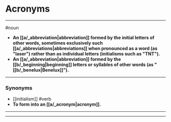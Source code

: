 # Acronyms
---
#noun
- **An [[a/_abbreviation|abbreviation]] formed by the initial letters of other words, sometimes exclusively such [[a/_abbreviations|abbreviations]] when pronounced as a word (as "laser") rather than as individual letters (initialisms such as "TNT").**
- **An [[a/_abbreviation|abbreviation]] formed by the [[b/_beginning|beginning]] letters or syllables of other words (as "[[b/_benelux|Benelux]]").**
---
### Synonyms
- [[initialism]]
#verb
- **To form into an [[a/_acronym|acronym]].**
---
---
